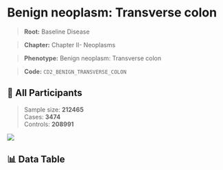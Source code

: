 # Benign neoplasm: Transverse colon

> **Root:** Baseline Disease  

> **Chapter:** Chapter II- Neoplasms  

> **Phenotype:** Benign neoplasm: Transverse colon  

> **Code:** `CD2_BENIGN_TRANSVERSE_COLON`

## 🧪 All Participants  
> Sample size: **212465**  
> Cases: **3474**  
> Controls: **208991**
<img src="/Sensitive/Figures/ALL/Incidence/CD2_BENIGN_TRANSVERSE_COLON.png"/>

## 📊 Data Table
<CsvTableMRF src="/Sensitive/Data/ALL/Incidence/COX_CD2_BENIGN_TRANSVERSE_COLON.csv"/>

